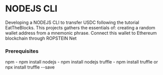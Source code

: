 # NODEJS CLI

Developing a NODEJS CLI to transfer USDC following the tutorial EatTheBlocks.
This projects gathers the essentials of: creating a random wallet address from a mnemonic phrase. Connect this wallet to Ethereum blockchain through ROPSTEIN Net 


### Prerequisites

npm - npm install
nodejs - npm install nodejs
truffle - npm install truffle or npx install truffle --save
